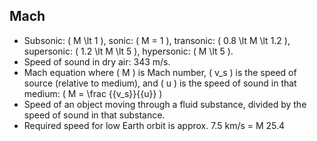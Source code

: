 Mach
----

* Subsonic: \( M \lt 1 \), sonic: \( M = 1 \), transonic: \( 0.8 \lt M \lt 1.2 \), supersonic: \( 1.2 \lt M \lt 5 \), hypersonic: \( M \lt 5 \).
* Speed of sound in dry air: 343 m/s.
* Mach equation where \( M \) is Mach number, \( v_s \) is the speed of source (relative to medium), and \( u \) is the speed of sound in that medium: \( M = \frac {{v_s}}{{u}} \)
* Speed of an object moving through a fluid substance, divided by the speed of sound in that substance.
* Required speed for low Earth orbit is approx. 7.5 km/s = M 25.4
